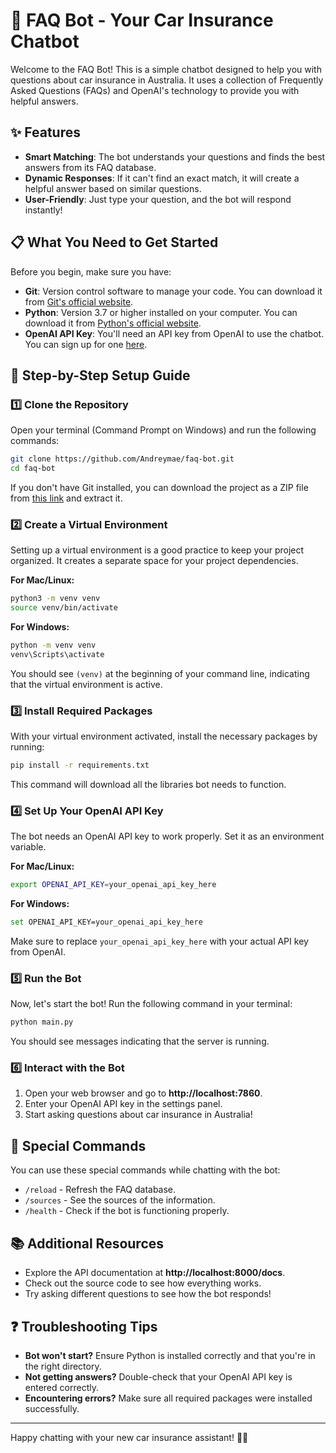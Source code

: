 # 🚗 FAQ Bot - Your Car Insurance Chatbot

Welcome to the FAQ Bot! This is a simple chatbot designed to help you with questions about car insurance in Australia. It uses a collection of Frequently Asked Questions (FAQs) and OpenAI's technology to provide you with helpful answers.

## ✨ Features

- **Smart Matching**: The bot understands your questions and finds the best answers from its FAQ database.
- **Dynamic Responses**: If it can't find an exact match, it will create a helpful answer based on similar questions.
- **User-Friendly**: Just type your question, and the bot will respond instantly!

## 📋 What You Need to Get Started

Before you begin, make sure you have:

- **Git**: Version control software to manage your code. You can download it from [Git's official website](https://git-scm.com/downloads).
- **Python**: Version 3.7 or higher installed on your computer. You can download it from [Python's official website](https://www.python.org/downloads/).
- **OpenAI API Key**: You'll need an API key from OpenAI to use the chatbot. You can sign up for one [here](https://platform.openai.com/signup).

## 🚀 Step-by-Step Setup Guide

### 1️⃣ Clone the Repository

Open your terminal (Command Prompt on Windows) and run the following commands:

```bash
git clone https://github.com/Andreymae/faq-bot.git
cd faq-bot
```

If you don't have Git installed, you can download the project as a ZIP file from [this link](https://github.com/Andreymae/faq-bot/archive/refs/heads/main.zip) and extract it.

### 2️⃣ Create a Virtual Environment

Setting up a virtual environment is a good practice to keep your project organized. It creates a separate space for your project dependencies.

**For Mac/Linux:**
```bash
python3 -m venv venv
source venv/bin/activate
```

**For Windows:**
```bash
python -m venv venv
venv\Scripts\activate
```

You should see `(venv)` at the beginning of your command line, indicating that the virtual environment is active.

### 3️⃣ Install Required Packages

With your virtual environment activated, install the necessary packages by running:

```bash
pip install -r requirements.txt
```

This command will download all the libraries bot needs to function.

### 4️⃣ Set Up Your OpenAI API Key

The bot needs an OpenAI API key to work properly. Set it as an environment variable.

**For Mac/Linux:**
```bash
export OPENAI_API_KEY=your_openai_api_key_here
```

**For Windows:**
```bash
set OPENAI_API_KEY=your_openai_api_key_here
```

Make sure to replace `your_openai_api_key_here` with your actual API key from OpenAI.

### 5️⃣ Run the Bot

Now, let's start the bot! Run the following command in your terminal:

```bash
python main.py
```

You should see messages indicating that the server is running.

### 6️⃣ Interact with the Bot

1. Open your web browser and go to **http://localhost:7860**.
2. Enter your OpenAI API key in the settings panel.
3. Start asking questions about car insurance in Australia!

## 💬 Special Commands

You can use these special commands while chatting with the bot:

- `/reload` - Refresh the FAQ database.
- `/sources` - See the sources of the information.
- `/health` - Check if the bot is functioning properly.

## 📚 Additional Resources

- Explore the API documentation at **http://localhost:8000/docs**.
- Check out the source code to see how everything works.
- Try asking different questions to see how the bot responds!

## ❓ Troubleshooting Tips

- **Bot won't start?** Ensure Python is installed correctly and that you're in the right directory.
- **Not getting answers?** Double-check that your OpenAI API key is entered correctly.
- **Encountering errors?** Make sure all required packages were installed successfully.


---

Happy chatting with your new car insurance assistant! 🚗💬
